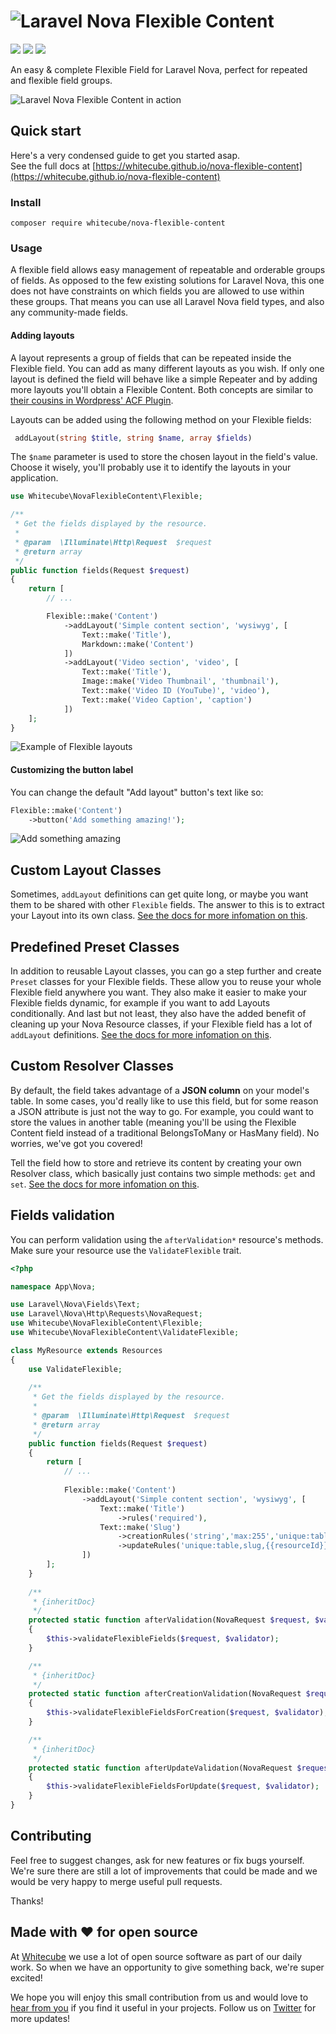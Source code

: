# ![Laravel Nova Flexible Content](https://github.com/whitecube/nova-flexible-content/raw/master/title.png)

![](https://img.shields.io/github/release/whitecube/nova-flexible-content.svg?style=flat)
[![](https://img.shields.io/packagist/dt/whitecube/nova-flexible-content.svg?colorB=green&style=flat)](https://packagist.org/packages/whitecube/nova-flexible-content)
[![](https://img.shields.io/github/license/whitecube/nova-flexible-content.svg?style=flat)](https://github.com/whitecube/nova-flexible-content/blob/master/LICENSE)

An easy & complete Flexible Field for Laravel Nova, perfect for repeated and flexible field groups.

![Laravel Nova Flexible Content in action](https://github.com/whitecube/nova-flexible-content/raw/master/presentation.gif)

## Quick start

Here's a very condensed guide to get you started asap.  
See the full docs at [https://whitecube.github.io/nova-flexible-content](https://whitecube.github.io/nova-flexible-content)

### Install

```
composer require whitecube/nova-flexible-content
```

### Usage

A flexible field allows easy management of repeatable and orderable groups of fields. As opposed to the few existing solutions for Laravel Nova, this one does not have constraints on which fields you are allowed to use within these groups. That means you can use all Laravel Nova field types, and also any community-made fields.

#### Adding layouts

A layout represents a group of fields that can be repeated inside the Flexible field. You can add as many different layouts as you wish. If only one layout is defined the field will behave like a simple Repeater and by adding more layouts you'll obtain a Flexible Content. Both concepts are similar to [their cousins in Wordpress' ACF Plugin](https://www.advancedcustomfields.com/add-ons/).

Layouts can be added using the following method on your Flexible fields:
```php
 addLayout(string $title, string $name, array $fields)
 ```

The `$name` parameter is used to store the chosen layout in the field's value. Choose it wisely, you'll probably use it to identify the layouts in your application.

```php
use Whitecube\NovaFlexibleContent\Flexible;

/**
 * Get the fields displayed by the resource.
 *
 * @param  \Illuminate\Http\Request  $request
 * @return array
 */
public function fields(Request $request)
{
    return [
        // ...

        Flexible::make('Content')
            ->addLayout('Simple content section', 'wysiwyg', [
                Text::make('Title'),
                Markdown::make('Content')
            ])
            ->addLayout('Video section', 'video', [
                Text::make('Title'),
                Image::make('Video Thumbnail', 'thumbnail'),
                Text::make('Video ID (YouTube)', 'video'),
                Text::make('Video Caption', 'caption')
            ])
    ];
}
```
![Example of Flexible layouts](https://github.com/whitecube/nova-flexible-content/raw/master/example_layouts.png)

#### Customizing the button label

You can change the default "Add layout" button's text like so:

```php
Flexible::make('Content')
    ->button('Add something amazing!');
```

![Add something amazing](https://github.com/whitecube/nova-flexible-content/raw/master/add_something_amazing.png)

## Custom Layout Classes

Sometimes, `addLayout` definitions can get quite long, or maybe you want them to be  shared with other `Flexible` fields. The answer to this is to extract your Layout into its own class. [See the docs for more infomation on this](https://whitecube.github.io/nova-flexible-content/#/?id=custom-layout-classes).

## Predefined Preset Classes

In addition to reusable Layout classes, you can go a step further and create `Preset` classes for your Flexible fields. These allow you to reuse your whole Flexible field anywhere you want. They also make it easier to make your Flexible fields dynamic, for example if you want to add Layouts conditionally. And last but not least, they also have the added benefit of cleaning up your Nova Resource classes, if your Flexible field has a lot of `addLayout` definitions. [See the docs for more infomation on this](https://whitecube.github.io/nova-flexible-content/#/?id=predefined-preset-classes).

## Custom Resolver Classes

By default, the field takes advantage of a **JSON column** on your model's table. In some cases, you'd really like to use this field, but for some reason a JSON attribute is just not the way to go. For example, you could want to store the values in another table (meaning you'll be using the Flexible Content field instead of a traditional BelongsToMany or HasMany field). No worries, we've got you covered!

Tell the field how to store and retrieve its content by creating your own Resolver class, which basically just contains two simple methods: `get` and `set`. [See the docs for more infomation on this](https://whitecube.github.io/nova-flexible-content/#/?id=custom-resolver-classes).

## Fields validation

You can perform validation using the `afterValidation*` resource's methods. Make sure your resource use the `ValidateFlexible` trait.

```php
<?php

namespace App\Nova;

use Laravel\Nova\Fields\Text;
use Laravel\Nova\Http\Requests\NovaRequest;
use Whitecube\NovaFlexibleContent\Flexible;
use Whitecube\NovaFlexibleContent\ValidateFlexible;

class MyResource extends Resources
{
    use ValidateFlexible;
    
    /**
     * Get the fields displayed by the resource.
     *
     * @param  \Illuminate\Http\Request  $request
     * @return array
     */
    public function fields(Request $request)
    {
        return [
            // ...
            
            Flexible::make('Content')
                ->addLayout('Simple content section', 'wysiwyg', [
                    Text::make('Title')
                        ->rules('required'),
                    Text::make('Slug')
                        ->creationRules('string','max:255','unique:table,slug')
                        ->updateRules('unique:table,slug,{{resourceId}}'),
                ])
        ];
    }
    
    /**
     * {inheritDoc}
     */
    protected static function afterValidation(NovaRequest $request, $validator)
    {
        $this->validateFlexibleFields($request, $validator);
    }

    /**
     * {inheritDoc}
     */
    protected static function afterCreationValidation(NovaRequest $request, $validator)
    {
        $this->validateFlexibleFieldsForCreation($request, $validator);
    }

    /**
     * {inheritDoc}
     */
    protected static function afterUpdateValidation(NovaRequest $request, $validator)
    {
        $this->validateFlexibleFieldsForUpdate($request, $validator);
    }
}
```

## Contributing

Feel free to suggest changes, ask for new features or fix bugs yourself. We're sure there are still a lot of improvements that could be made and we would be very happy to merge useful pull requests.

Thanks!

## Made with ❤️ for open source

At [Whitecube](https://www.whitecube.be) we use a lot of open source software as part of our daily work.
So when we have an opportunity to give something back, we're super excited!

We hope you will enjoy this small contribution from us and would love to [hear from you](mailto:hello@whitecube.be) if you find it useful in your projects. Follow us on [Twitter](https://twitter.com/whitecube_be) for more updates!
